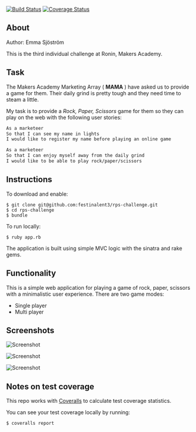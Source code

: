 
[![Build Status](https://travis-ci.org/festinalent3/rps-challenge.svg?branch=master)](https://travis-ci.org/festinalent3/rps-challenge) [![Coverage Status](https://coveralls.io/repos/github/festinalent3/rps-challenge/badge.svg?branch=master)](https://coveralls.io/github/festinalent3/rps-challenge?branch=master)

About
-----
Author: Emma Sjöström

This is the third individual challenge at Ronin, Makers Academy.

Task
----

The Makers Academy Marketing Array ( **MAMA** ) have asked us to provide a game for them. Their daily grind is pretty tough and they need time to steam a little.

My task is to provide a _Rock, Paper, Scissors_ game for them so they can play on the web with the following user stories:

```sh
As a marketeer
So that I can see my name in lights
I would like to register my name before playing an online game

As a marketeer
So that I can enjoy myself away from the daily grind
I would like to be able to play rock/paper/scissors
```


Instructions
------------

To download and enable:

````
$ git clone git@github.com:festinalent3/rps-challenge.git
$ cd rps-challenge
$ bundle
````

To run locally:
````
$ ruby app.rb
````

The application is built using simple MVC logic with the sinatra and rake gems.

Functionality
-------------

This is a simple web application for playing a game of rock, paper, scissors with a minimalistic user experience. There are two game modes:

* Single player
* Multi player



Screenshots
-----------

![Screenshot](http://i.imgur.com/plpFJee.png)

![Screenshot](http://i.imgur.com/Neuh18e.png)

![Screenshot](http://i.imgur.com/mnMosae.png)



Notes on test coverage
----------------------

This repo works with [Coveralls](https://coveralls.io/) to calculate test coverage statistics.

You can see your test coverage locally by running:

```
$ coveralls report
```
